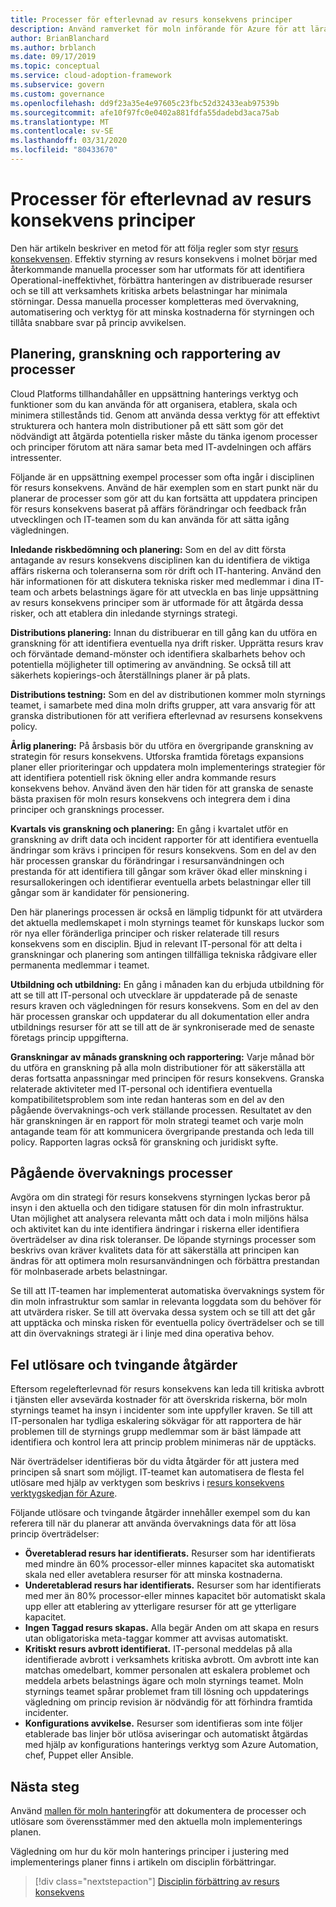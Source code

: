 ```yaml
---
title: Processer för efterlevnad av resurs konsekvens principer
description: Använd ramverket för moln införande för Azure för att lära dig hur du skapar processer som stöder en disciplin för resurs konsekvens styrning.
author: BrianBlanchard
ms.author: brblanch
ms.date: 09/17/2019
ms.topic: conceptual
ms.service: cloud-adoption-framework
ms.subservice: govern
ms.custom: governance
ms.openlocfilehash: dd9f23a35e4e97605c23fbc52d32433eab97539b
ms.sourcegitcommit: afe10f97fc0e0402a881fdfa55dadebd3aca75ab
ms.translationtype: MT
ms.contentlocale: sv-SE
ms.lasthandoff: 03/31/2020
ms.locfileid: "80433670"
---
```

# <a name="resource-consistency-policy-compliance-processes"></a>Processer för efterlevnad av resurs konsekvens principer

Den här artikeln beskriver en metod för att följa regler som styr [resurs konsekvensen](./index.md). Effektiv styrning av resurs konsekvens i molnet börjar med återkommande manuella processer som har utformats för att identifiera Operational-ineffektivhet, förbättra hanteringen av distribuerade resurser och se till att verksamhets kritiska arbets belastningar har minimala störningar. Dessa manuella processer kompletteras med övervakning, automatisering och verktyg för att minska kostnaderna för styrningen och tillåta snabbare svar på princip avvikelsen.

## <a name="planning-review-and-reporting-processes"></a>Planering, granskning och rapportering av processer

Cloud Platforms tillhandahåller en uppsättning hanterings verktyg och funktioner som du kan använda för att organisera, etablera, skala och minimera stillestånds tid. Genom att använda dessa verktyg för att effektivt strukturera och hantera moln distributioner på ett sätt som gör det nödvändigt att åtgärda potentiella risker måste du tänka igenom processer och principer förutom att nära samar beta med IT-avdelningen och affärs intressenter.

Följande är en uppsättning exempel processer som ofta ingår i disciplinen för resurs konsekvens. Använd de här exemplen som en start punkt när du planerar de processer som gör att du kan fortsätta att uppdatera principen för resurs konsekvens baserat på affärs förändringar och feedback från utvecklingen och IT-teamen som du kan använda för att sätta igång vägledningen.

**Inledande riskbedömning och planering:** Som en del av ditt första antagande av resurs konsekvens disciplinen kan du identifiera de viktiga affärs riskerna och toleranserna som rör drift och IT-hantering. Använd den här informationen för att diskutera tekniska risker med medlemmar i dina IT-team och arbets belastnings ägare för att utveckla en bas linje uppsättning av resurs konsekvens principer som är utformade för att åtgärda dessa risker, och att etablera din inledande styrnings strategi.

**Distributions planering:** Innan du distribuerar en till gång kan du utföra en granskning för att identifiera eventuella nya drift risker. Upprätta resurs krav och förväntade demand-mönster och identifiera skalbarhets behov och potentiella möjligheter till optimering av användning. Se också till att säkerhets kopierings-och återställnings planer är på plats.

**Distributions testning:** Som en del av distributionen kommer moln styrnings teamet, i samarbete med dina moln drifts grupper, att vara ansvarig för att granska distributionen för att verifiera efterlevnad av resursens konsekvens policy.

**Årlig planering:** På årsbasis bör du utföra en övergripande granskning av strategin för resurs konsekvens. Utforska framtida företags expansions planer eller prioriteringar och uppdatera moln implementerings strategier för att identifiera potentiell risk ökning eller andra kommande resurs konsekvens behov. Använd även den här tiden för att granska de senaste bästa praxisen för moln resurs konsekvens och integrera dem i dina principer och gransknings processer.

**Kvartals vis granskning och planering:** En gång i kvartalet utför en granskning av drift data och incident rapporter för att identifiera eventuella ändringar som krävs i principen för resurs konsekvens. Som en del av den här processen granskar du förändringar i resursanvändningen och prestanda för att identifiera till gångar som kräver ökad eller minskning i resursallokeringen och identifierar eventuella arbets belastningar eller till gångar som är kandidater för pensionering.

Den här planerings processen är också en lämplig tidpunkt för att utvärdera det aktuella medlemskapet i moln styrnings teamet för kunskaps luckor som rör nya eller föränderliga principer och risker relaterade till resurs konsekvens som en disciplin. Bjud in relevant IT-personal för att delta i granskningar och planering som antingen tillfälliga tekniska rådgivare eller permanenta medlemmar i teamet.

**Utbildning och utbildning:** En gång i månaden kan du erbjuda utbildning för att se till att IT-personal och utvecklare är uppdaterade på de senaste resurs kraven och vägledningen för resurs konsekvens. Som en del av den här processen granskar och uppdaterar du all dokumentation eller andra utbildnings resurser för att se till att de är synkroniserade med de senaste företags princip uppgifterna.

**Granskningar av månads granskning och rapportering:** Varje månad bör du utföra en granskning på alla moln distributioner för att säkerställa att deras fortsatta anpassningar med principen för resurs konsekvens. Granska relaterade aktiviteter med IT-personal och identifiera eventuella kompatibilitetsproblem som inte redan hanteras som en del av den pågående övervaknings-och verk ställande processen. Resultatet av den här granskningen är en rapport för moln strategi teamet och varje moln antagande team för att kommunicera övergripande prestanda och leda till policy. Rapporten lagras också för granskning och juridiskt syfte.

## <a name="ongoing-monitoring-processes"></a>Pågående övervaknings processer

Avgöra om din strategi för resurs konsekvens styrningen lyckas beror på insyn i den aktuella och den tidigare statusen för din moln infrastruktur. Utan möjlighet att analysera relevanta mått och data i moln miljöns hälsa och aktivitet kan du inte identifiera ändringar i riskerna eller identifiera överträdelser av dina risk toleranser. De löpande styrnings processer som beskrivs ovan kräver kvalitets data för att säkerställa att principen kan ändras för att optimera moln resursanvändningen och förbättra prestandan för molnbaserade arbets belastningar.

Se till att IT-teamen har implementerat automatiska övervaknings system för din moln infrastruktur som samlar in relevanta loggdata som du behöver för att utvärdera risker. Se till att övervaka dessa system och se till att det går att upptäcka och minska risken för eventuella policy överträdelser och se till att din övervaknings strategi är i linje med dina operativa behov.

## <a name="violation-triggers-and-enforcement-actions"></a>Fel utlösare och tvingande åtgärder

Eftersom regelefterlevnad för resurs konsekvens kan leda till kritiska avbrott i tjänsten eller avsevärda kostnader för att överskrida riskerna, bör moln styrnings teamet ha insyn i incidenter som inte uppfyller kraven. Se till att IT-personalen har tydliga eskalering sökvägar för att rapportera de här problemen till de styrnings grupp medlemmar som är bäst lämpade att identifiera och kontrol lera att princip problem minimeras när de upptäcks.

När överträdelser identifieras bör du vidta åtgärder för att justera med principen så snart som möjligt. IT-teamet kan automatisera de flesta fel utlösare med hjälp av verktygen som beskrivs i [resurs konsekvens verktygskedjan för Azure](./toolchain.md).

Följande utlösare och tvingande åtgärder innehåller exempel som du kan referera till när du planerar att använda övervaknings data för att lösa princip överträdelser:

- **Överetablerad resurs har identifierats.** Resurser som har identifierats med mindre än 60% processor-eller minnes kapacitet ska automatiskt skala ned eller avetablera resurser för att minska kostnaderna.
- **Underetablerad resurs har identifierats.** Resurser som har identifierats med mer än 80% processor-eller minnes kapacitet bör automatiskt skala upp eller att etablering av ytterligare resurser för att ge ytterligare kapacitet.
- **Ingen Taggad resurs skapas.** Alla begär Anden om att skapa en resurs utan obligatoriska meta-taggar kommer att avvisas automatiskt.
- **Kritiskt resurs avbrott identifierat.** IT-personal meddelas på alla identifierade avbrott i verksamhets kritiska avbrott. Om avbrott inte kan matchas omedelbart, kommer personalen att eskalera problemet och meddela arbets belastnings ägare och moln styrnings teamet. Moln styrnings teamet spårar problemet fram till lösning och uppdaterings vägledning om princip revision är nödvändig för att förhindra framtida incidenter.
- **Konfigurations avvikelse.** Resurser som identifieras som inte följer etablerade bas linjer bör utlösa aviseringar och automatiskt åtgärdas med hjälp av konfigurations hanterings verktyg som Azure Automation, chef, Puppet eller Ansible.

## <a name="next-steps"></a>Nästa steg

Använd [mallen för moln hantering](./template.md)för att dokumentera de processer och utlösare som överensstämmer med den aktuella moln implementerings planen.

Vägledning om hur du kör moln hanterings principer i justering med implementerings planer finns i artikeln om disciplin förbättringar.

> [!div class="nextstepaction"]
> [Disciplin förbättring av resurs konsekvens](./discipline-improvement.md)
